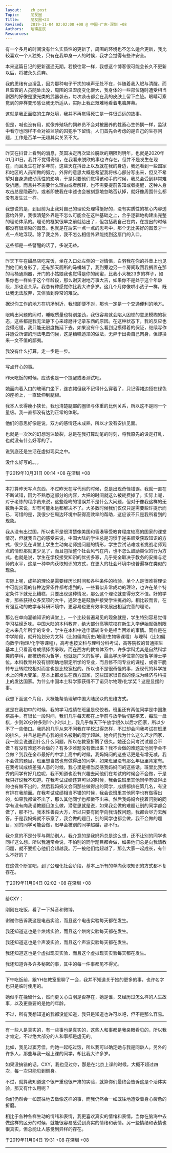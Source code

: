 ```yaml
---
layout:    zh_post
Topic:     朋友圈
Title:     朋友圈+23
Revised:   2019-11-04 02:02:00 +08 @ 中国-广东-深圳 +08
Authors:   璀璨星辰
Resources:
---
```


有一个多月的时间没有什么实质性的更新了，周围的环境也不怎么适合更新，我比较喜欢一个人独处，只有在我单身一人的时候，我才会觉得有些许安全。

本来这篇日记的更新遥遥无期。若按往常一样，我想这个博客很可能会长久不更新以后，将被永久荒弃。

我的思绪有点凌乱，因为那种电子干扰的噪声无处不在，伴随着我入眠与清醒。而且监管的人员随处出没，周围的温湿度变化很大，我身体的一些部位随时遭受相当剧烈的好像是激光类的武器袭击，每次袭击都会在我的皮肤上留下血迹。眼睛可察觉到的异样变形感让我无所适从，实际上我正艰难地看着电脑屏幕。

这就是我正面临的生存处境，我并不再觉得死亡是一件很遥远的故事。

但是，喊也没有用，就像养殖场的饲养员不会对被圈养的牲畜心生怜悯一样，监狱中看守也同样不会对被监禁的囚犯手下留情。人们首先会考虑的是自己的生存问题，工作是否单一无趣其实关系不大。

--------------------------------------------------------------------------------

昨天在抖音上看到的消息，英国决定再次延长脱欧的期限到明年，也就是2020年01月31日。我并不觉得奇怪，在我看来脱欧的事也许存在，但并不是发生在现在，而且发生在好多年前。这些天在抖音上以及就在我的身边，我还看到一些国家和地区的人员所做的努力。外界的意思大概是希望我将核心部分写出来，但又不希望对自身造成动荡性的影响，于是只要他们觉得该动手的时候，我总会受到非常难受折磨。而且并不需要什么理由或者解释，也不需要提前告知或者提醒，这种人身攻击总是隐蔽的，或者即使我在申述也会被刻意地忽略否认掉，就好像周围什么都没有发生过一样。

我想说的是，到目前为止我对自己的理论处理得挺好的，没有实质性的核心内容透露给外界，我很清楚外界是不怎么可能会在这种基础之上，合乎逻辑地构建出完整的理论体系的。理论的框架很早之前就给出了，但包括我自己在内，在提出的时候都没有很清晰的图景。也就是在后来一点一点的思考中，那个无比美好的图景才一点一点地浮现。除了我之外，我不怎么相信外界能找到这扇门的入口。

这些都是一些警醒的话了，多说无益。

--------------------------------------------------------------------------------

昨天下午在甜品店吃完饭，坐在入口处左侧的一对情侣，白羽我在你的抖音上也见到他们的身影了。还有那天厕所的马桶堵了，我到旁边另一个房间取回我搁置在那的马桶通厕器，开门的小姑娘我也觉得是你的闺蜜，比我小大概23岁的样子，如果你也一样处于这个年龄段，那么谢天谢地万事大吉，如果你不是处于这个年龄段，那也没关系，我总有种感觉你比我大许多岁。这几个月你像哄小孩子一样，既让我无法放弃，又体验到异常的难受。

据说你工作的地方在机场附近，我想即便不对，那也一定是一个交通便利的地方。

眼睛出问题的同时，睡眠质量也特别差劲，我很容易就会陷入困顿的意思模糊的状态，这些都是我无法静下心来琢磨并记录东西的原因。在这种状态下，我的反应也变得迟缓，我只能无限度拖延下去。如果没有什么看到见摸得着的保证，继续写作并遭受所谓的刑法电击伺候，这是糟糕透顶的做法，无异于出卖自己肉身，但却换来一文不值的鄙夷。

我没有什么打算，走一步是一步。

--------------------------------------------------------------------------------

写点开心的事。

昨天吃饭的时候，应该也是一个提醒或者测试吧。

她面向着入口的玻璃门坐下，连衣裙但我不记得什么穿着了，只记得裙边搭在绿色的座椅上，一直延伸到腿根。

我本人长得瘦小狭长，我也清楚腿部的圈径与体重的比例关系，所以这不是同一个量级。我一直都没有达到正常的体形。

他们的意思好像是说，双方的感情还未成熟，所以才没有安排见面。

也就是一次次的幻想泡沫破裂，总是在我打算动笔的时刻，将我原先的设定打乱，也就没有什么好写的了。

说到底还是生活在虚拟现实之中。

没什么好写的。。。

于2019年10月31日 00:14 +08 在深圳 +08

--------------------------------------------------------------------------------

本打算昨天写点东西，不过昨天在写代码的时候，总是出现奇怪错误。我就一直在不断试错，因为不熟悉这部分的内容，大把的时间就这么被耗费掉了。实际上呢，对于老练的程序员来说，这些隐晦的错误并不是什么大问题，但对于像我这样的无数新手来说，却有可能永远都解决不了。大多数时候我们仅仅只是需要些许提示而已，可惜的是，我很少在周边环境中获得高效率的帮助，这应该不只是我所看到的现象。

我从没有出过国，所以也不是很清楚像美国和香港等受教育程度较高的国家的课堂情况，但就我自己的感受来说，中国大陆的学生总是习惯于逆来顺受获取知识的方式，很少见在课堂上学生主动向老师提问题的情形，学生尝试诘难或者挑战老师观点的情形那就更少见了，而且包括整个社会风气在内，也不怎么鼓励类似的行为方式。也就是说，学生在学校接受知识的优劣多寡，几乎完全取决于教务的安排与老师的水平，这是一种单向获取知识的方式，在更大的社会环境中也普遍存在类似的现象。

实际上呢，成熟的理论是需要经历长时间和各种条件的检验，单个人是很难将理论中可能出现的各种边界条件都考虑到的，一些看似非常成功的理论，也许在某个特定条件下就无比糟糕，只要出现这种情况，那么这个理论就变得分文不值。好的学者，那些获得众多奖项的大牛，通常也是鼓励并接受学生挑战的。相比较而言，在有强互动的教学与科研环境中，更容易也更有效率发展出相当完善的理论。

那么在单向灌输知识的课堂上，一个比较普遍易见的现象就是，学生特别容易觉得学习枯燥乏味。中国大陆的本科教育，绝大部分高等院校在新生入学伊始就强制限定未来几年所学的专业，学生在本科中途申请转专业是相当困难的事情。同样是在中学阶段，就开始划分为文科（比如偏向历史/地理/生物等课程）与理科（比如偏向数学/物理/化学等课程），高考也按文科与理科分科考试，高等院校的普通招生基本上只看高考成绩择优录取。而在西方的教育体系中，许多学科尤其是自然科学类的学科，都被统称为哲学，也就是广义的哲学，最高学历学位拿的是哲学博士学位。本科教育并没有很明确地限定所学的专业，而且修不同专业的课程，或者干脆转专业转院校相对而言也是比较宽松的。所以也不是很奇怪的事，近现代的科学技术上的伟大变革，基本上都发生在西方国家，这些国家很自然的便成为经济与科技上的发达国家。为什么中国本土科学家获得不了诺贝尔物理/化学奖？这是显摆的事。

我想下面这个片段，大概能帮助理解中国大陆民众的思维方式。

这是在我初中的时候，我的学习成绩在班里是佼佼者。班里还有两位同学是中国象棋高手，有很长一段时间，我们几乎每天都在上学前与放学后切磋棋艺，每玩一盘棋，少则20分钟多则1个小时以上，我几乎每天下午放学很久以后才回家，所以少不了一些借口。我妈妈几乎从来不问我在学校过得怎样，不过却会问我考试在班里的排名，并且总是担心我的排名被别的同学超越。她会问我为什么这么迟才回家，我一般会说遇到什么什么问题，所以在教室折腾了很久。她还会问考试试题会不做？有没有难题不会做的？有多少难题没有做出来？我不会做的难题其他同学会不会做？到我在全市最好的中学上高中的时候，我妈妈问的这些话更是有增无减。我不会做的题目，班里想当然也有做得出的同学，如果班里没有那么年级里肯定有。在我考试成绩差强人意的时候，我心里是相当反感我妈妈问的这些话。班里比我优秀的同学有好几位呢，我不知道也没有兴趣去问他们在考试的时候会不会做，于是我只好说我不知道。在我考试成绩还算可以的时候，我会说班里其他同学有做得出的也有做不出的。然后我妈妈又会问那些做得出的同学，成绩都排在第几名，有没有排在我前面。在我考试成绩相当不错的时候，我会说班里其他同学也有做得出的，如果我都做不出了，那么其他同学也都做不出来。然后我妈妈会接着问别的同学有没有向我请教题目怎么做，潜意思就是说，如果我会做的难题让别的同学都会做了，那不行。我本性善良大方，所以只要有同学向我请教问题，我都会尽力去解答。于是我妈妈就不乐意了，我会做的题目，别的同学也都会做，我不会做的题目，别的同学可能会做，迟早会被别的同学超越，那不行。

我介意的不是分享与帮助别人，我介意的是我妈妈总是这么想，还不让别的同学也同样这么想。所以我通常会说，不怕别的同学题目都会做，如果他们总是向我请教问题，就不要担心他们会超越我。万一被他们给超越了，那么大家一起成长，有什么不好的？

在这做个断言吧，到了公理化社会阶段，基本上所有的单向获取知识的方式都不复存在。

于2019年11月04日 02:02 +08 在深圳 +08

--------------------------------------------------------------------------------

给CXY：

刚刚在吃饭，看了一下抖音和微博。

谢谢你告诉我这是电击实验，而且这个电击实验每天都在发生。

我还知道这也是个烘烤实验，而且这个烘烤实验每天都在发生。

我还知道这也是个声波实验，而且这个声波实验每天都在发生。

我还知道这也是个虚拟现实实验，而且这个虚拟现实实验每天都在发生。

我还知道许多许多秘密的事，其中的每一件事都见不得光。

--------------------------------------------------------------------------------

下午吃饭前，跟YH在教室里聊了一会，我并不知道关于她的更多的事，也许名字也只是临时使用的。

她似乎在挽留什么，然而更关心白羽是否存在，她是谁，又经历过怎么样的人生故事，以及更重要的是她的年龄。

不过，所有我想知道的我都没能知道，我只是知道也许可以吧，但不是那么容易。

--------------------------------------------------------------------------------

有一些人是真实的，有一些事也是真实的，这些人和事都是我亲眼看见的，所以我才肯定。不过绝大部分的人和事都是虚无的。

比如，我见过窦芳佳，约她一起吃过饭，所以我可以确定她与我是同龄人。另外的许多人，那些与我一起上课的同学，却比我大许多岁。

如果没搞错的话，CXY，我也见过你，那是在北京上课的时候，大概不超过四次，每一次只能见到侧身。

不过，就算我知道这个很严重也很严肃的实验，就算你们最终会告诉这是个活体实验，那又有什么用呢？

你们仍然会一如既往地去做像这样的事，而我仍然会一如既往地遭受着身心疲惫的折磨。

相比于各种各样生动的情绪和表情，我更喜欢真实的情绪和表情。当你在脑海中去做这样的区分的时候，就能很容易感受到真实的情绪和表情。另一些情绪和表情也很真实，但总能让人感觉到异样的存在。

于2019年11月04日 19:31 +08 在深圳 +08

--------------------------------------------------------------------------------

